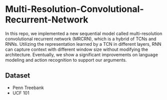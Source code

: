 # Multi-Resolution-Convolutional-Recurrent-Network

In this repo, we implemented a new sequential model called multi-resolution convolutional recurrent network (MRCRN), which is a hybrid of TCNs and RNNs. Utilizing the representation learned by a TCN in different layers, RNN can capture context with different window size without modifying the architecture. Eventually, we show a significant improvements on language modeling and action recognition to support our arguments.

## Dataset
* Penn Treebank
* UCF 101
